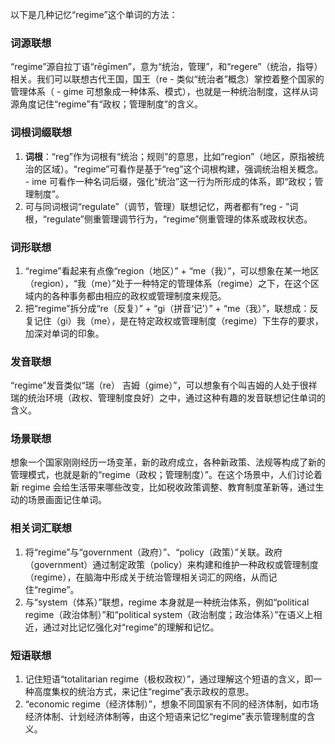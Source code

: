 以下是几种记忆“regime”这个单词的方法：

### 词源联想
“regime”源自拉丁语“rēgīmen”，意为“统治，管理”，和“regere”（统治，指导）相关。我们可以联想古代王国，国王（re - 类似“统治者”概念）掌控着整个国家的管理体系（ - gime 可想象成一种体系、模式），也就是一种统治制度，这样从词源角度记住“regime”有“政权；管理制度”的含义。

### 词根词缀联想
1. **词根**：“reg”作为词根有“统治；规则”的意思，比如“region”（地区，原指被统治的区域）。“regime”可看作是基于“reg”这个词根构建，强调统治相关概念。 - ime 可看作一种名词后缀，强化“统治”这一行为所形成的体系，即“政权；管理制度”。
2. 可与同词根词“regulate”（调节，管理）联想记忆，两者都有“reg - ”词根，“regulate”侧重管理调节行为，“regime”侧重管理的体系或政权状态。

### 词形联想
1. “regime”看起来有点像“region（地区）” + “me（我）”，可以想象在某一地区（region），“我（me）”处于一种特定的管理体系（regime）之下，在这个区域内的各种事务都由相应的政权或管理制度来规范。
2. 把“regime”拆分成“re（反复）” + “gi（拼音‘记’）” + “me（我）”，联想成：反复记住（gi）我（me），是在特定政权或管理制度（regime）下生存的要求，加深对单词的印象。

### 发音联想
“regime”发音类似“瑞（re） 吉姆（gime）”，可以想象有个叫吉姆的人处于很祥瑞的统治环境（政权、管理制度良好）之中，通过这种有趣的发音联想记住单词的含义。

### 场景联想
想象一个国家刚刚经历一场变革，新的政府成立，各种新政策、法规等构成了新的管理模式，也就是新的“regime（政权；管理制度）”。在这个场景中，人们讨论着新 regime 会给生活带来哪些改变，比如税收政策调整、教育制度革新等，通过生动的场景画面记住单词。

### 相关词汇联想
1. 将“regime”与“government（政府）”、“policy（政策）”关联。政府（government）通过制定政策（policy）来构建和维护一种政权或管理制度（regime），在脑海中形成关于统治管理相关词汇的网络，从而记住“regime”。
2. 与“system（体系）”联想，regime 本身就是一种统治体系，例如“political regime（政治体制）”和“political system（政治制度；政治体系）”在语义上相近，通过对比记忆强化对“regime”的理解和记忆。

### 短语联想
1. 记住短语“totalitarian regime（极权政权）”，通过理解这个短语的含义，即一种高度集权的统治方式，来记住“regime”表示政权的意思。
2. “economic regime（经济体制）”，想象不同国家有不同的经济体制，如市场经济体制、计划经济体制等，由这个短语来记忆“regime”表示管理制度的含义。 